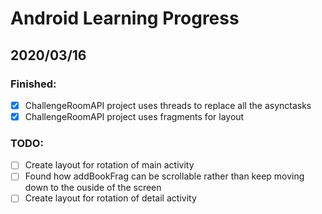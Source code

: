 # Android Learning Progress

## 2020/03/16
### Finished:
- [x] ChallengeRoomAPI project uses threads to replace all the asynctasks
- [x] ChallengeRoomAPI project uses fragments for layout

### TODO:
- [ ] Create layout for rotation of main activity
- [ ] Found how addBookFrag can be scrollable rather than keep moving down to the ouside of the screen
- [ ] Create layout for rotation of detail activity